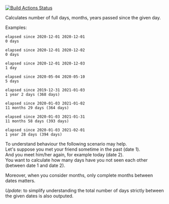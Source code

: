 [![Build Actions Status](https://github.com/yantonov/elapsed/workflows/ci/badge.svg)](https://github.com/yantonov/elapsed/actions)

Calculates number of full days, months, years passed since the given day.

Examples:
```
elapsed since 2020-12-01 2020-12-01
0 days

elapsed since 2020-12-01 2020-12-02
0 days

elapsed since 2020-12-01 2020-12-03
1 day

elapsed since 2020-05-04 2020-05-10
5 days

elapsed since 2019-12-31 2021-01-03
1 year 2 days (368 days)

elapsed since 2020-01-03 2021-01-02
11 months 29 days (364 days)

elapsed since 2020-01-03 2021-01-31
11 months 58 days (393 days)

elapsed since 2020-01-03 2021-02-01
1 year 28 days (394 days)
```

To understand behaviour the following scenario may help.  
Let's suppose you met your friend sometime in the past (date 1).  
And you meet him/her again, for example today (date 2).  
You want to calculate how many days have you not seen each other (between date 1 and date 2).

Moreover, when you consider months, only complete months between dates matters.

*Update*: to simplify understanding the total number of days strictly between the given dates is also outputed.
